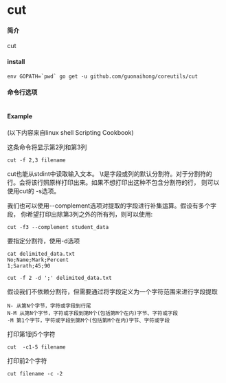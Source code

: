 # cut

#### 简介
cut

#### install
```
env GOPATH=`pwd` go get -u github.com/guonaihong/coreutils/cut
```

#### 命令行选项
```console
```

#### Example
(以下内容来自linux shell Scripting Cookbook)

这条命令将显示第2列和第3列
```shell
cut -f 2,3 filename
```

cut也能从stdint中读取输入文本。
\t是字段或列的默认分割符。对于分割符的行。会将该行照原样打印出来。如果不想打印出这种不包含分割符的行，
则可以使用cut的 -s选项。

我们也可以使用--complement选项对提取的字段进行补集运算。假设有多个字段，
你希望打印出除第3列之外的所有列，则可以使用:
```shell
cut -f3 --complement student_data
```

要指定分割符，使用-d选项
```
cat delimited_data.txt
No;Name;Mark;Percent
1;Sarath;45;90

cut -f 2 -d ';' delimited_data.txt
```

假设我们不依赖分割符，但需要通过将字段定义为一个字符范围来进行字段提取
```
N- 从第N个字节，字符或字段到行尾
N-M 从第N个字节，字符或字段到第M个(包括第M个在内)字节、字符或字段
-M 第1个字节，字符或字段到第M个(包括第M个在内)字节、字符或字段
```

打印第1到5个字符
```
cut  -c1-5 filename
```

打印前2个字符
```
cut filename -c -2
```

